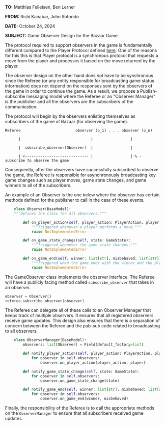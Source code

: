 **TO:** Matthias Felleisen, Ben Lerner

**FROM:** Rishi Kanabar, John Rotondo

**DATE:** October 24, 2024

**SUBJECT:** Game Observer Design for the Bazaar Game

The protocol required to support observers in the game is fundamentally different compared to the Player Protocol defined [here](<https://course.ccs.neu.edu/cs4500f24/local_protocol.html#(part._g118837)>). One of the reasons for this this is that Player protocol is a synchronous protocol that requests a move from the player and processes it based on the move returned by the player.

The observer design on the other hand does _not_ have to be synchronous since the Referee (or any entity responsible for broadcasting game status information) does not depend on the responses sent by the observers of the game in order to continue the game. As a result, we propose a Publish-subscribe messaging model where the Referee or an "Observer Manager" is the publisher and all the observers are the subscribers of the communication.

The protocol will begin by the observers enlisting themselves as subscribers of the game of Bazaar (for observing the game).

```
Referee                         observer (o_1) . . . observer (o_n)

      |                                |                 |

      |  subscribe_observer(Observer)  |                 |

      | <----------------------------- |                 | % - subscribe to observe the game
```

Consequently, after the observers have successfully subscribed to observe the game, the Referee is responsible for asynchronously broadcasting key game changes such as player moves, game state changes, and game winners to all of the subscribers.

An example of an Observer is the one below where the observer has certain methods defined for the publisher to call in the case of these events.

```python
    class Observer(BaseModel):
    """Defines the class for all observers."""

        def on_player_action(self, player_action: PlayerAction, player: PlayerMechanism):
            """Triggered whenever a player performs a move."""
            raise NotImplementedError

        def on_game_state_change(self, state: GameState):
            """Triggered whenever the game state changes."""
            raise NotImplementedError

        def on_game_end(self, winner: list[str], misbehaved: list[str]):
            """Triggered when the game ends with the winner and the players that misbehaved."""
            raise NotImplementedError
```

The GameObserver class implements the observer interface. The Referee will have a publicly facing method called `subscribe_observer` that takes in an observer.

```python
observer = Observer()
referee.subscribe_observer(observer)
```

The Referee can delegate all of these calls to an Observer Manager that keeps track of multiple observers. It ensures that all registered observers receive game updates. This design also ensures that there is a separation of concern between the Referee and the pub-sub code related to broadcasting to all observers.

```python
    class ObserverManager(BaseModel):
        observers: list[Observer] = Field(default_factory=list)

        def notify_player_action(self, player_action: PlayerAction, player: PlayerMechanism):
            for observer in self.observers:
                observer.on_player_action(player_action, player)

        def notify_game_state_change(self, state: GameState):
            for observer in self.observers:
                observer.on_game_state_change(state)

        def notify_game_end(self, winner: list[str], misbehaved: list[str]):
            for observer in self.observers:
                observer.on_game_end(winner, misbehaved)
```

Finally, the responsibility of the Referee is to call the appropriate methods on the `ObserverManager` to ensure that all subscribers received game updates.
